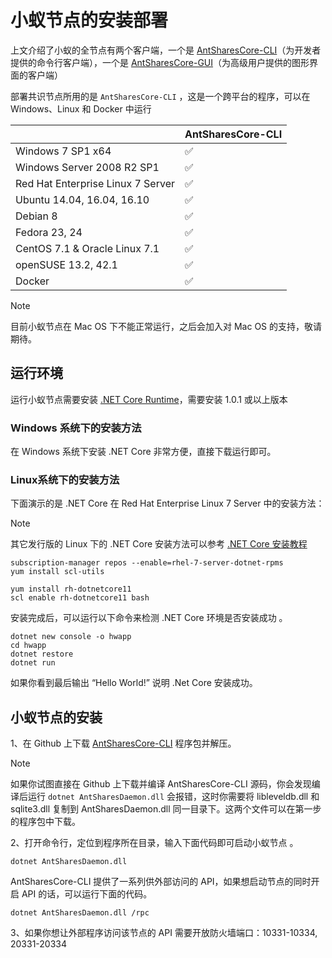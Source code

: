 # 小蚁节点的安装部署

上文介绍了小蚁的全节点有两个客户端，一个是 [AntSharesCore-CLI](https://github.com/AntShares/AntSharesCore/releases)（为开发者提供的命令行客户端），一个是 [AntSharesCore-GUI](https://www.antshares.org/download)（为高级用户提供的图形界面的客户端）

部署共识节点所用的是 `AntSharesCore-CLI` ，这是一个跨平台的程序，可以在 Windows、Linux 和 Docker 中运行

|                                   | AntSharesCore-CLI |
| --------------------------------- | ----------------- |
| Windows 7 SP1 x64                 | ✅                 |
| Windows Server 2008 R2 SP1        | ✅                 |
| Red Hat Enterprise Linux 7 Server | ✅                 |
| Ubuntu 14.04, 16.04, 16.10        | ✅                 |
| Debian 8                          | ✅                 |
| Fedora 23, 24                     | ✅                 |
| CentOS 7.1 & Oracle Linux 7.1     | ✅                 |
| openSUSE 13.2, 42.1               | ✅                 |
| Docker                            | ✅                 |

> [!Note]
> 目前小蚁节点在 Mac OS 下不能正常运行，之后会加入对 Mac OS 的支持，敬请期待。

## 运行环境

运行小蚁节点需要安装 [.NET Core Runtime](https://www.microsoft.com/net/download/core#/runtime)，需要安装 1.0.1 或以上版本

### Windows 系统下的安装方法

在 Windows 系统下安装  .NET Core 非常方便，直接下载运行即可。

### Linux系统下的安装方法

下面演示的是 .NET Core 在 Red Hat Enterprise Linux 7 Server 中的安装方法：

> [!Note]
> 其它发行版的 Linux 下的 .NET Core 安装方法可以参考 [.NET Core 安装教程](https://www.microsoft.com/net/core#linuxredhat)


```
subscription-manager repos --enable=rhel-7-server-dotnet-rpms
yum install scl-utils
```

```
yum install rh-dotnetcore11
scl enable rh-dotnetcore11 bash
```

安装完成后，可以运行以下命令来检测 .NET Core 环境是否安装成功 。

```
dotnet new console -o hwapp
cd hwapp
dotnet restore
dotnet run
```

如果你看到最后输出 “Hello World!” 说明 .Net Core 安装成功。


## 小蚁节点的安装

1、在 Github 上下载 [AntSharesCore-CLI](https://github.com/antshares/antsharescore/releases) 程序包并解压。

> [!Note]
> 如果你试图直接在 Github 上下载并编译 AntSharesCore-CLI 源码，你会发现编译后运行 `dotnet AntSharesDaemon.dll` 会报错，这时你需要将 libleveldb.dll 和  sqlite3.dll 复制到 AntSharesDaemon.dll 同一目录下。这两个文件可以在第一步的程序包中下载。

2、打开命令行，定位到程序所在目录，输入下面代码即可启动小蚁节点 。

``` 
dotnet AntSharesDaemon.dll
```

AntSharesCore-CLI 提供了一系列供外部访问的 API，如果想启动节点的同时开启 API 的话，可以运行下面的代码。
```
dotnet AntSharesDaemon.dll /rpc
```
3、如果你想让外部程序访问该节点的 API 需要开放防火墙端口：10331-10334, 20331-20334 